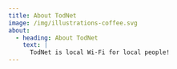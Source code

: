 ```yaml
---
title: About TodNet
image: /img/illustrations-coffee.svg
about:
  - heading: About TodNet
    text: |
      TodNet is local Wi-Fi for local people!
---
```


